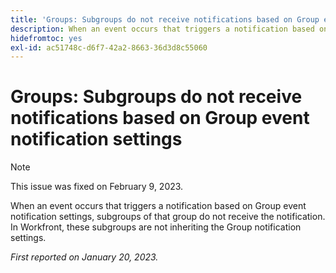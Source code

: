 ```yaml
---
title: 'Groups: Subgroups do not receive notifications based on Group event notification settings'
description: When an event occurs that triggers a notification based on Group event notification settings, subgroups of that group do not receive the notification. In Workfront, these subgroups are not inheriting the Group notification settings.
hidefromtoc: yes
exl-id: ac51748c-d6f7-42a2-8663-36d3d8c55060
---
```

# Groups: Subgroups do not receive notifications based on Group event notification settings

>[!NOTE]
>
>This issue was fixed on February 9, 2023.

When an event occurs that triggers a notification based on Group event notification settings, subgroups of that group do not receive the notification. In Workfront, these subgroups are not inheriting the Group notification settings.

_First reported on January 20, 2023._
